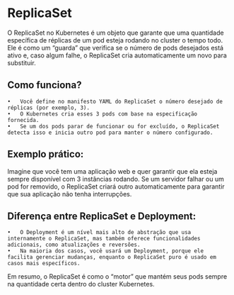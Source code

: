 
# ReplicaSet

O ReplicaSet no Kubernetes é um objeto que garante que uma quantidade específica de réplicas de um pod esteja rodando no cluster o tempo todo. Ele é como um “guarda” que verifica se o número de pods desejados está ativo e, caso algum falhe, o ReplicaSet cria automaticamente um novo para substituir.

## Como funciona?
	•	Você define no manifesto YAML do ReplicaSet o número desejado de réplicas (por exemplo, 3).
	•	O Kubernetes cria esses 3 pods com base na especificação fornecida.
	•	Se um dos pods parar de funcionar ou for excluído, o ReplicaSet detecta isso e inicia outro pod para manter o número configurado.

## Exemplo prático:

Imagine que você tem uma aplicação web e quer garantir que ela esteja sempre disponível com 3 instâncias rodando. Se um servidor falhar ou um pod for removido, o ReplicaSet criará outro automaticamente para garantir que sua aplicação não tenha interrupções.

## Diferença entre ReplicaSet e Deployment:
	•	O Deployment é um nível mais alto de abstração que usa internamente o ReplicaSet, mas também oferece funcionalidades adicionais, como atualizações e reversões.
	•	Na maioria dos casos, você usará um Deployment, porque ele facilita gerenciar mudanças, enquanto o ReplicaSet puro é usado em casos mais específicos.

Em resumo, o ReplicaSet é como o “motor” que mantém seus pods sempre na quantidade certa dentro do cluster Kubernetes.
